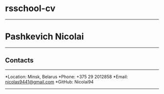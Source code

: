 # rsschool-cv

---

# Pashkevich Nicolai

---

## Contacts

---

*Location: Minsk, Belarus
*Phone: +375 29 2012858
*Email: nicolas9441@gmail.com
*GitHub: Nicolai94

---

